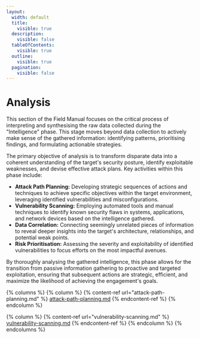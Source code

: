 ```yaml
---
layout:
  width: default
  title:
    visible: true
  description:
    visible: false
  tableOfContents:
    visible: true
  outline:
    visible: true
  pagination:
    visible: false
---
```


# Analysis

This section of the Field Manual focuses on the critical process of interpreting and synthesising the raw data collected during the "Intelligence" phase. This stage moves beyond data collection to actively make sense of the gathered information: identifying patterns, prioritising findings, and formulating actionable strategies.

The primary objective of analysis is to transform disparate data into a coherent understanding of the target's security posture, identify exploitable weaknesses, and devise effective attack plans. Key activities within this phase include:

* **Attack Path Planning:** Developing strategic sequences of actions and techniques to achieve specific objectives within the target environment, leveraging identified vulnerabilities and misconfigurations.
* **Vulnerability Scanning:** Employing automated tools and manual techniques to identify known security flaws in systems, applications, and network devices based on the intelligence gathered.
* **Data Correlation:** Connecting seemingly unrelated pieces of information to reveal deeper insights into the target's architecture, relationships, and potential weak points.
* **Risk Prioritisation:** Assessing the severity and exploitability of identified vulnerabilities to focus efforts on the most impactful avenues.

By thoroughly analysing the gathered intelligence, this phase allows for the transition from passive information gathering to proactive and targeted exploitation, ensuring that subsequent actions are strategic, efficient, and maximize the likelihood of achieving the engagement's goals.

{% columns %}
{% column %}
{% content-ref url="attack-path-planning.md" %}
[attack-path-planning.md](attack-path-planning.md)
{% endcontent-ref %}
{% endcolumn %}

{% column %}
{% content-ref url="vulnerability-scanning.md" %}
[vulnerability-scanning.md](vulnerability-scanning.md)
{% endcontent-ref %}
{% endcolumn %}
{% endcolumns %}
